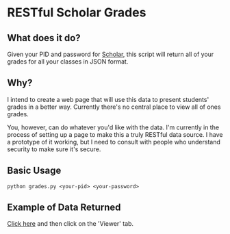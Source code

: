 RESTful Scholar Grades
========

What does it do?
-------------

Given your PID and password for [Scholar][1], this script will return all of your grades for all your classes in JSON format.

Why?
-----

I intend to create a web page that will use this data to present students' grades in a better way. Currently there's no central place to view all of ones grades.

You, however, can do whatever you'd like with the data. I'm currently in the process of setting up a page to make this a truly RESTful data source. I have a prototype of it working, but I need to consult with people who understand security to make sure it's secure.


Basic Usage
--------------

`python grades.py <your-pid> <your-password>`

Example of Data Returned
---------------------------

[Click here][2] and then click on the 'Viewer' tab.

  [1]: https://scholar.vt.edu/
  [2]: http://jsonviewer.stack.hu/#http://github.com/tkahn6/RESTful-scholar-grades/raw/master/output-example.json
